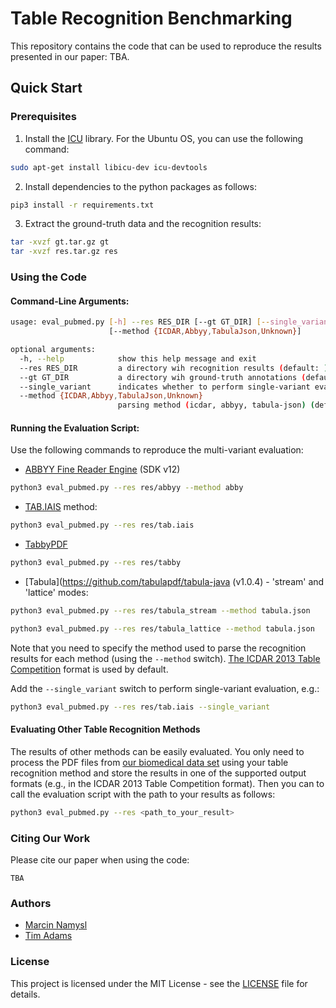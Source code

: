 # Table Recognition Benchmarking

This repository contains the code that can be used to reproduce the results presented in our paper: TBA. 

## Quick Start

### Prerequisites

1. Install the [ICU](https://icu.unicode.org/home) library. For the Ubuntu OS, you can use the following command:

```bash
sudo apt-get install libicu-dev icu-devtools
```
2. Install dependencies to the python packages as follows:

```bash
pip3 install -r requirements.txt
```

3. Extract the ground-truth data and the recognition results:

```bash
tar -xvzf gt.tar.gz gt
tar -xvzf res.tar.gz res
```

### Using the Code

#### Command-Line Arguments:
```bash
usage: eval_pubmed.py [-h] --res RES_DIR [--gt GT_DIR] [--single_variant]
                      [--method {ICDAR,Abbyy,TabulaJson,Unknown}]

optional arguments:
  -h, --help            show this help message and exit
  --res RES_DIR         a directory wih recognition results (default: )
  --gt GT_DIR           a directory wih ground-truth annotations (default: gt)
  --single_variant      indicates whether to perform single-variant evaluation (default: True)
  --method {ICDAR,Abbyy,TabulaJson,Unknown}
                        parsing method (icdar, abbyy, tabula-json) (default: icdar)
```
#### Running the Evaluation Script:

Use the following commands to reproduce the multi-variant evaluation:

* [ABBYY  Fine  Reader  Engine](https://www.abbyy.com/ocr-sdk) (SDK v12)
```bash
python3 eval_pubmed.py --res res/abbyy --method abby
```

* [TAB.IAIS](https://arxiv.org/abs/2105.11879) method:
```bash
python3 eval_pubmed.py --res res/tab.iais
```

* [TabbyPDF](https://github.com/cellsrg/tabbypdf)
```bash
python3 eval_pubmed.py --res res/tabby
```

* [Tabula](https://github.com/tabulapdf/tabula-java (v1.0.4) - 'stream' and 'lattice' modes:
```bash
python3 eval_pubmed.py --res res/tabula_stream --method tabula.json
```

```bash
python3 eval_pubmed.py --res res/tabula_lattice --method tabula.json
```

Note that you need to specify the method used to parse the recognition results for each method (using the ```--method``` switch). [The ICDAR 2013 Table Competition](https://www.tamirhassan.com/html/competition/dataset-format.html#structure-model) format is used by default.

Add the ```--single_variant``` switch to perform single-variant evaluation, e.g.:

```bash
python3 eval_pubmed.py --res res/tab.iais --single_variant
```

#### Evaluating Other Table Recognition Methods

The results of other methods can be easily evaluated. You only need to process the PDF files from [our biomedical data set](https://zenodo.org/record/5549977#.YVxrS3uxVH6) using your table recognition method and store the results in one of the supported output formats (e.g., in the ICDAR 2013 Table Competition format). Then you can to call the evaluation script with the path to your results as follows:

```bash
python3 eval_pubmed.py --res <path_to_your_result>
```

### Citing Our Work

Please cite our paper when using the code:
```
TBA
```

### Authors

* [Marcin Namysl](https://www.researchgate.net/profile/Marcin-Namysl-2)
* [Tim Adams](https://www.researchgate.net/profile/Tim-Adams-3)

### License

This project is licensed under the MIT License - see the [LICENSE](LICENSE) file for details.
